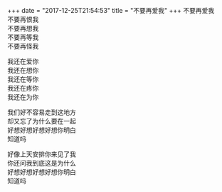 +++
date = "2017-12-25T21:54:53"
title = "不要再爱我"
+++
不要再爱我  
不要再恨我  
不要再想我  
不要再等我  
不要再怪我  
  
我还在爱你  
我还在想你  
我还在等你  
我还在疼你  
我还在为你  
  
我们好不容易走到这地方  
却又忘了为什么要在一起  
好想好想好想好想你明白  
知道吗  
  
好像上天安排你来见了我  
你还问我到底这是为什么  
好想好想好想好想你明白  
知道吗  